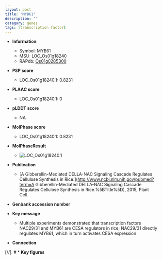 ```yaml
---
layout: post
title: "MYB61"
description: ""
category: genes
tags: [transcription factor]
---
```


* **Information**  
    + Symbol: MYB61  
    + MSU: [LOC_Os01g18240](http://rice.plantbiology.msu.edu/cgi-bin/ORF_infopage.cgi?orf=LOC_Os01g18240)  
    + RAPdb: [Os01g0285300](http://rapdb.dna.affrc.go.jp/viewer/gbrowse_details/irgsp1?name=Os01g0285300)  

* **PSP score**  
    + LOC_Os01g18240.1: 0.8231 

* **PLAAC score**  
    + LOC_Os01g18240.1: 0 

* **pLDDT score**
    + NA


* **MolPhase score**
    + LOC_Os01g18240.1: 0.8231

* **MolPhaseResult**
    + ![LOC_Os01g18240.1](https://ricepsp.github.io/pictures/LOC_Os01g/LOC_Os01g18240.1.png)

* **Publication**  
    + [A Gibberellin-Mediated DELLA-NAC Signaling Cascade Regulates Cellulose Synthesis in Rice.](http://www.ncbi.nlm.nih.gov/pubmed?term=A Gibberellin-Mediated DELLA-NAC Signaling Cascade Regulates Cellulose Synthesis in Rice.%5BTitle%5D), 2015, Plant Cell.

* **Genbank accession number**  

* **Key message**  
    + Multiple experiments demonstrated that transcription factors NAC29/31 and MYB61 are CESA regulators in rice; NAC29/31 directly regulates MYB61, which in turn activates CESA expression

* **Connection**  

[//]: # * **Key figures**  


